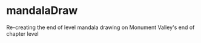 # mandalaDraw
Re-creating the end of level mandala drawing on Monument Valley's end of chapter level
